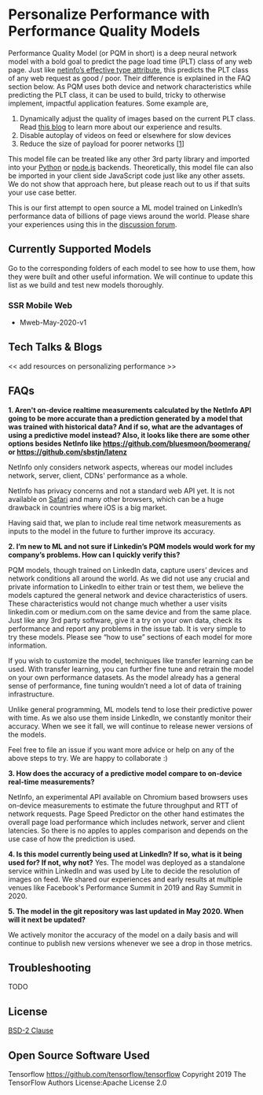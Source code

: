 # Personalize Performance with Performance Quality Models

Performance Quality Model (or PQM in short) is a deep neural network model with a bold goal to predict the page load time (PLT) class of any web page. Just like [netinfo’s effective type attribute](https://wicg.github.io/netinfo/#effectivetype-attribute), this predicts the PLT class of any web request as good / poor. Their difference is explained in the FAQ section below. As PQM uses both device and network characteristics while predicting the PLT class, it can be used to build, tricky to otherwise implement, impactful application features. Some example are,
1. Dynamically adjust the quality of images based on the current PLT class. Read [this blog](https://www.linkedin.com/pulse/personalizing-performance-adapting-application-real-time-pasumarthy) to learn more about our experience and results.
2. Disable autoplay of videos on feed or elsewhere for slow devices
3. Reduce the size of payload for poorer networks [[1](https://www.algolia.com/blog/engineering/netinfo-api-algolia-javascript-client/)]

This model file can be treated like any other 3rd party library and imported into your [Python](/ssr-mobile-web/mweb-may-2020-v1/python-example) or [node.js](ssr-mobile-web/mweb-may-2020-v1/nodejs-example) backends. Theoretically, this model file can also be imported in your client side JavaScript code just like any other assets. We do not show that approach here, but please reach out to us if that suits your use case better.

This is our first attempt to open source a ML model trained on LinkedIn’s performance data of billions of page views around the world. Please share your experiences using this in the [discussion forum](https://github.com/linkedin/performance-quality-models/discussions).

## Currently Supported Models

Go to the corresponding folders of each model to see how to use them, how they were built and other useful information. We will continue to update this list as we build and test new models thoroughly.

### SSR Mobile Web
- Mweb-May-2020-v1

## Tech Talks & Blogs 
<< add resources on personalizing performance >>

## FAQs

**1. Aren't on-device realtime measurements calculated by the NetInfo API going to be more accurate than a prediction generated by a model that was trained with historical data? And if so, what are the advantages of using a predictive model instead? Also, it looks like there are some other options besides NetInfo like https://github.com/bluesmoon/boomerang/ or https://github.com/sbstjn/latenz**

NetInfo only considers network aspects, whereas our model includes network, server, client, CDNs' performance as a whole.

NetInfo has privacy concerns and not a standard web API yet. It is not available on [Safari](https://caniuse.com/netinfo) and many other browsers, which can be a huge drawback in countries where iOS is a big market.

Having said that, we plan to include real time network measurements as inputs to the model in the future to further improve its accuracy.

**2. I’m new to ML and not sure if Linkedin’s PQM models would work for my company’s problems. How can I quickly verify this?**

PQM models, though trained on LinkedIn data, capture users’ devices and network conditions all around the world. As we did not use any crucial and private information to LinkedIn to either train or test them, we believe the models captured the general network and device characteristics of users. These characteristics would not change much whether a user visits linkedin.com or medium.com on the same device and from the same place. Just like any 3rd party software, give it a try on your own data, check its performance and report any problems in the issue tab. It is very simple to try these models. Please see “how to use” sections of each model for more information.

If you wish to customize the model, techniques like transfer learning can be used. With transfer learning, you can further fine tune and retrain the model on your own performance datasets. As the model already has a general sense of performance, fine tuning wouldn’t need a lot of data of training infrastructure.

Unlike general programming, ML models tend to lose their predictive power with time. As we also use them inside LinkedIn, we constantly monitor their accuracy. When we see it fall, we will continue to release newer versions of the models.

Feel free to file an issue if you want more advice or help on any of the above steps to try. We are happy to collaborate :)

**3. How does the accuracy of a predictive model compare to on-device real-time measurements?**

NetInfo, an experimental API available on Chromium based browsers uses on-device measurements to estimate the future throughput and RTT of network requests. Page Speed Predictor on the other hand estimates the overall page load performance which includes network, server and client latencies. So there is no apples to apples comparison and depends on the use case of how the prediction is used.

**4. Is this model currently being used at LinkedIn? If so, what is it being used for? If not, why not?**
Yes. The model was deployed as a standalone service within LinkedIn and was used by Lite to decide the resolution of images on feed. We shared our experiences and early results at multiple venues like Facebook's Performance Summit in 2019 and Ray Summit in 2020.

**5. The model in the git repository was last updated in May 2020. When will it next be updated?**

We actively monitor the accuracy of the model on a daily basis and will continue to publish new versions whenever we see a drop in those metrics.

## Troubleshooting
TODO

## License
[BSD-2 Clause](https://github.com/linkedin/performance-quality-models/blob/main/LICENSE)

## Open Source Software Used
Tensorflow
https://github.com/tensorflow/tensorflow
Copyright 2019 The TensorFlow Authors
License:Apache License 2.0
